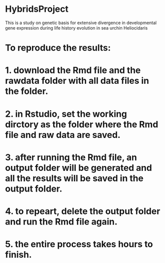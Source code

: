 # HybridsProject
This is a study on genetic basis for extensive divergence in developmental gene expression during life history evolution in sea urchin Heliocidaris

# To reproduce the results:
# 1. download the Rmd file and the rawdata folder with all data files in the folder.
# 2. in Rstudio, set the working dirctory as the folder where the Rmd file and raw data are saved. 
# 3. after running the Rmd file, an output folder will be generated and all the results will be saved in the output folder.
# 4. to repeart, delete the output folder and run the Rmd file again. 
# 5. the entire process takes hours to finish. 
